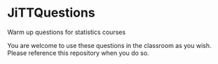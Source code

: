 # JiTTQuestions
Warm up questions for statistics courses

You are welcome to use these questions in the classroom as you wish. Please reference this repository when you do so.
